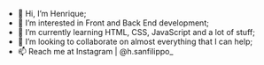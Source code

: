 - 👋 Hi, I’m Henrique;
- 👀 I’m interested in Front and Back End development;
- 🌱 I’m currently learning HTML, CSS, JavaScript and a lot of stuff;
- 💞️ I’m looking to collaborate on almost everything that I can help;
- 📫 Reach me at Instagram | @h.sanfilippo_


<!---
hsanfilippo/hsanfilippo is a ✨ special ✨ repository because its `README.md` (this file) appears on your GitHub profile.
You can click the Preview link to take a look at your changes.
--->
